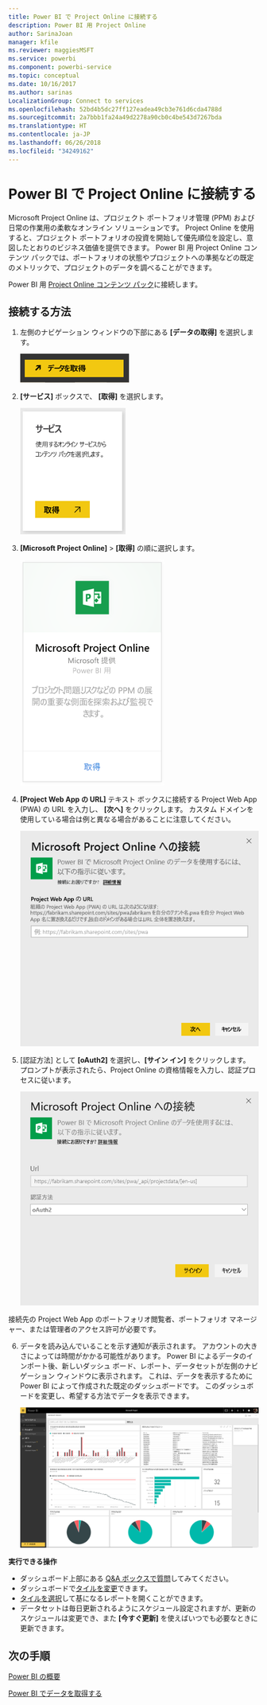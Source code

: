 ```yaml
---
title: Power BI で Project Online に接続する
description: Power BI 用 Project Online
author: SarinaJoan
manager: kfile
ms.reviewer: maggiesMSFT
ms.service: powerbi
ms.component: powerbi-service
ms.topic: conceptual
ms.date: 10/16/2017
ms.author: sarinas
LocalizationGroup: Connect to services
ms.openlocfilehash: 52bd4b5dc27ff127eadea49cb3e761d6cda4788d
ms.sourcegitcommit: 2a7bbb1fa24a49d2278a90cb0c4be543d7267bda
ms.translationtype: HT
ms.contentlocale: ja-JP
ms.lasthandoff: 06/26/2018
ms.locfileid: "34249162"
---
```

# <a name="connect-to-project-online-with-power-bi"></a>Power BI で Project Online に接続する
Microsoft Project Online は、プロジェクト ポートフォリオ管理 (PPM) および日常の作業用の柔軟なオンライン ソリューションです。 Project Online を使用すると、プロジェクト ポートフォリオの投資を開始して優先順位を設定し、意図したとおりのビジネス価値を提供できます。 Power BI 用 Project Online コンテンツ パックでは、ポートフォリオの状態やプロジェクトへの準拠などの既定のメトリックで、プロジェクトのデータを調べることができます。

Power BI 用 [Project Online コンテンツ パック](https://app.powerbi.com/getdata/services/project-online)に接続します。

## <a name="how-to-connect"></a>接続する方法
1. 左側のナビゲーション ウィンドウの下部にある **[データの取得]** を選択します。
   
    ![](media/service-connect-to-project-online/getdata.png)
2. **[サービス]** ボックスで、 **[取得]** を選択します。
   
   ![](media/service-connect-to-project-online/services.png)
3. **[Microsoft Project Online]** \> **[取得]** の順に選択します。
   
   ![](media/service-connect-to-project-online/mproject.png)
4. **[Project Web App の URL]** テキスト ボックスに接続する Project Web App (PWA) の URL を入力し、 **[次へ]** をクリックします。 カスタム ドメインを使用している場合は例と異なる場合があることに注意してください。
   
    ![](media/service-connect-to-project-online/params.png)
5. [認証方法] として **[oAuth2]** を選択し、**[サイン イン]** をクリックします。 プロンプトが表示されたら、Project Online の資格情報を入力し、認証プロセスに従います。
   
    ![](media/service-connect-to-project-online/creds.png)
    
接続先の Project Web App のポートフォリオ閲覧者、ポートフォリオ マネージャー、または管理者のアクセス許可が必要です。

6. データを読み込んでいることを示す通知が表示されます。 アカウントの大きさによっては時間がかかる可能性があります。 Power BI によるデータのインポート後、新しいダッシュ ボード、レポート、データセットが左側のナビゲーション ウィンドウに表示されます。 これは、データを表示するために Power BI によって作成された既定のダッシュボードです。 このダッシュボードを変更し、希望する方法でデータを表示できます。
   
   ![](media/service-connect-to-project-online/dashboard2.png)

**実行できる操作**

* ダッシュボード上部にある [Q&A ボックスで質問](power-bi-q-and-a.md)してみてください。
* ダッシュボードで[タイルを変更](service-dashboard-edit-tile.md)できます。
* [タイルを選択](service-dashboard-tiles.md)して基になるレポートを開くことができます。
* データセットは毎日更新されるようにスケジュール設定されますが、更新のスケジュールは変更でき、また **[今すぐ更新]** を使えばいつでも必要なときに更新できます。

## <a name="next-steps"></a>次の手順
[Power BI の概要](service-get-started.md)

[Power BI でデータを取得する](service-get-data.md)

